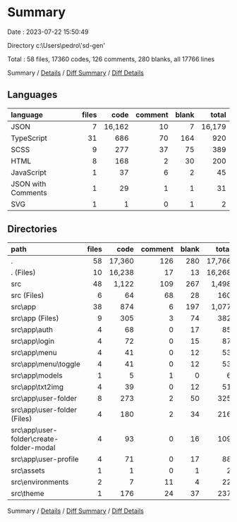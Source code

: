 # Summary

Date : 2023-07-22 15:50:49

Directory c:\\Users\\pedro\\'sd-gen'

Total : 58 files,  17360 codes, 126 comments, 280 blanks, all 17766 lines

Summary / [Details](details.md) / [Diff Summary](diff.md) / [Diff Details](diff-details.md)

## Languages
| language | files | code | comment | blank | total |
| :--- | ---: | ---: | ---: | ---: | ---: |
| JSON | 7 | 16,162 | 10 | 7 | 16,179 |
| TypeScript | 31 | 686 | 70 | 164 | 920 |
| SCSS | 9 | 277 | 37 | 75 | 389 |
| HTML | 8 | 168 | 2 | 30 | 200 |
| JavaScript | 1 | 37 | 6 | 2 | 45 |
| JSON with Comments | 1 | 29 | 1 | 1 | 31 |
| SVG | 1 | 1 | 0 | 1 | 2 |

## Directories
| path | files | code | comment | blank | total |
| :--- | ---: | ---: | ---: | ---: | ---: |
| . | 58 | 17,360 | 126 | 280 | 17,766 |
| . (Files) | 10 | 16,238 | 17 | 13 | 16,268 |
| src | 48 | 1,122 | 109 | 267 | 1,498 |
| src (Files) | 6 | 64 | 68 | 28 | 160 |
| src\\app | 38 | 874 | 6 | 197 | 1,077 |
| src\\app (Files) | 9 | 305 | 3 | 74 | 382 |
| src\\app\\auth | 4 | 68 | 0 | 17 | 85 |
| src\\app\\login | 4 | 72 | 0 | 15 | 87 |
| src\\app\\menu | 4 | 41 | 0 | 12 | 53 |
| src\\app\\menu\\toggle | 4 | 41 | 0 | 12 | 53 |
| src\\app\\models | 1 | 5 | 1 | 0 | 6 |
| src\\app\\txt2img | 4 | 39 | 0 | 12 | 51 |
| src\\app\\user-folder | 8 | 273 | 2 | 50 | 325 |
| src\\app\\user-folder (Files) | 4 | 180 | 2 | 34 | 216 |
| src\\app\\user-folder\\create-folder-modal | 4 | 93 | 0 | 16 | 109 |
| src\\app\\user-profile | 4 | 71 | 0 | 17 | 88 |
| src\\assets | 1 | 1 | 0 | 1 | 2 |
| src\\environments | 2 | 7 | 11 | 4 | 22 |
| src\\theme | 1 | 176 | 24 | 37 | 237 |

Summary / [Details](details.md) / [Diff Summary](diff.md) / [Diff Details](diff-details.md)